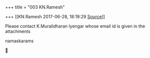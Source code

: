 +++
title = "003 KN.Ramesh"

+++
[[KN.Ramesh	2017-06-28, 18:19:29 [Source](https://groups.google.com/g/samskrita/c/xna1C2woWcU)]]



Please contact K.Muralidharan Iyengar whose email id is given in the attachments

  

namaskarams



